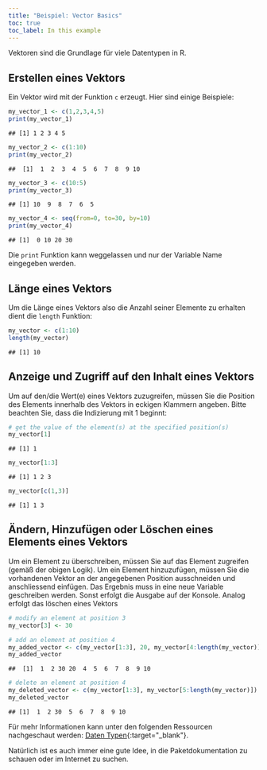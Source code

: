 ```yaml
---
title: "Beispiel: Vector Basics"
toc: true
toc_label: In this example
---
```



Vektoren sind die Grundlage für viele Datentypen in R.

## Erstellen eines Vektors
Ein Vektor wird mit der Funktion `c` erzeugt. Hier sind einige Beispiele:

```r
my_vector_1 <- c(1,2,3,4,5)
print(my_vector_1)
```

```
## [1] 1 2 3 4 5
```

```r
my_vector_2 <- c(1:10)
print(my_vector_2)
```

```
##  [1]  1  2  3  4  5  6  7  8  9 10
```

```r
my_vector_3 <- c(10:5)
print(my_vector_3)
```

```
## [1] 10  9  8  7  6  5
```

```r
my_vector_4 <- seq(from=0, to=30, by=10)
print(my_vector_4)
```

```
## [1]  0 10 20 30
```
Die  `print` Funktion kann weggelassen und nur der Variable Name eingegeben werden.

## Länge eines Vektors
Um die Länge eines Vektors also die Anzahl seiner Elemente zu erhalten dient die  `length` Funktion:

```r
my_vector <- c(1:10)
length(my_vector)
```

```
## [1] 10
```


## Anzeige und Zugriff auf den Inhalt eines Vektors
Um auf den/die Wert(e) eines Vektors zuzugreifen, müssen Sie die 
Position des Elements innerhalb des Vektors in eckigen Klammern angeben. Bitte beachten Sie, dass
die Indizierung mit 1 beginnt:

```r
# get the value of the element(s) at the specified position(s)
my_vector[1]
```

```
## [1] 1
```

```r
my_vector[1:3]
```

```
## [1] 1 2 3
```

```r
my_vector[c(1,3)]
```

```
## [1] 1 3
```

## Ändern, Hinzufügen oder Löschen eines Elements eines Vektors
Um ein Element zu überschreiben, müssen Sie auf das Element zugreifen (gemäß der obigen Logik). Um ein Element hinzuzufügen, müssen Sie die vorhandenen Vektor an der angegebenen Position ausschneiden und anschliessend einfügen. Das Ergebnis muss in
eine neue Variable geschreiben werden. Sonst erfolgt die Ausgabe auf der Konsole. 
Analog erfolgt das löschen eines Vektors

```r
# modify an element at position 3
my_vector[3] <- 30

# add an element at position 4
my_added_vector <- c(my_vector[1:3], 20, my_vector[4:length(my_vector)])
my_added_vector
```

```
##  [1]  1  2 30 20  4  5  6  7  8  9 10
```

```r
# delete an element at position 4
my_deleted_vector <- c(my_vector[1:3], my_vector[5:length(my_vector)])
my_deleted_vector
```

```
## [1]  1  2 30  5  6  7  8  9 10
```

Für mehr Informationen kann unter den folgenden Ressourcen nachgeschaut werden: [Daten Typen](http://www.statmethods.net/input/datatypes.html){:target="_blank"}.

Natürlich ist es auch immer eine gute Idee, in die Paketdokumentation zu schauen oder im Internet zu suchen.